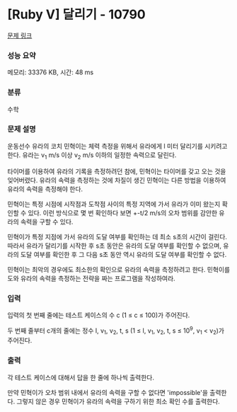 # [Ruby V] 달리기 - 10790 

[문제 링크](https://www.acmicpc.net/problem/10790) 

### 성능 요약

메모리: 33376 KB, 시간: 48 ms

### 분류

수학

### 문제 설명

<p>운동선수 유라의 코치 민혁이는 체력 측정을 위해서 유라에게 l 미터 달리기를 시키려고 한다. 유라는 v<sub>1</sub> m/s 이상 v<sub>2</sub> m/s 이하의 일정한 속력으로 달린다.</p>

<p>타이머를 이용하여 유라의 기록을 측정하려던 참에, 민혁이는 타이머를 갖고 오는 것을 잊어버렸다. 유라의 속력을 측정하는 것에 차질이 생긴 민혁이는 다른 방법을 이용하여 유라의 속력을 측정해야 한다.</p>

<p>민혁이는 특정 시점에 시작점과 도착점 사이의 특정 지역에 가서 유라가 이미 왔는지 확인할 수 있다. 이런 방식으로 몇 번 확인하다 보면 +-t/2 m/s의 오차 범위를 감안한 유라의 속력을 구할 수 있다.</p>

<p>민혁이가 특정 지점에 가서 유라의 도달 여부를 확인하는 데 최소 s초의 시간이 걸린다. 따라서 유라가 달리기를 시작한 후 s초 동안은 유라의 도달 여부를 확인할 수 없으며, 유라의 도달 여부를 확인한 후 그 다음 s초 동안 역시 유라의 도달 여부를 확인할 수 없다.</p>

<p>민혁이는 최악의 경우에도 최소한의 확인으로 유라의 속력을 측정하려고 한다. 민혁이를 도와 유라의 속력을 측정하는 전략을 짜는 프로그램을 작성하여라.</p>

### 입력 

 <p>입력의 첫 번째 줄에는 테스트 케이스의 수 c (1 ≤ c ≤ 100)가 주어진다.</p>

<p>두 번째 줄부터 c개의 줄에는 정수 l, v<sub>1</sub>, v<sub>2</sub>, t, s (1 ≤ l, v<sub>1</sub>, v<sub>2</sub>, t, s ≤ 10<sup>9</sup>, v<sub>1</sub> < v<sub>2</sub>)가 주어진다.</p>

### 출력 

 <p>각 테스트 케이스에 대해서 답을 한 줄에 하나씩 출력한다.</p>

<p>만약 민혁이가 오차 범위 내에서 유라의 속력을 구할 수 없다면 'impossible'을 출력한다. 그렇지 않은 경우 민혁이가 유라의 속력을 구하기 위한 최소 확인 수를 출력한다.</p>

